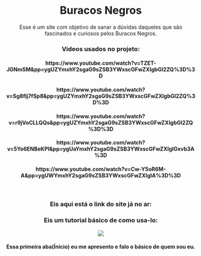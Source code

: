 <span align=center >
<h1>Buracos Negros</h1>

Esse é um site com objetivo de sanar a dúvidas daqueles que são fascinados e curiosos pelos Buracos Negros.
</span>
<span  align=center>

<span  align=center>
<h3>Videos usados no projeto:</h3>
<span align = "center">
  <h4>https://www.youtube.com/watch?v=TZET-JGNmSM&pp=ygUZYmxhY2sgaG9sZSB3YWxscGFwZXIgbGl2ZQ%3D%3D</h4>
  <h4>https://www.youtube.com/watch?v=Sg8fIj7fSp8&pp=ygUZYmxhY2sgaG9sZSB3YWxscGFwZXIgbGl2ZQ%3D%3D</h4>
  <h4>https://www.youtube.com/watch?v=r9jVoCLLQQs&pp=ygUZYmxhY2sgaG9sZSB3YWxscGFwZXIgbGl2ZQ%3D%3D</h4>
  <h4>https://www.youtube.com/watch?v=5Yo6ENBeKPI&pp=ygUaYmxhY2sgaG9sZSB3YWxscGFwZXIgIGxvb3A%3D</h4>
  <h4>https://www.youtube.com/watch?v=Cw-Y5oR6M-A&pp=ygUWYmxhY2sgaG9sZSB3YWxscGFwZXIgIA%3D%3D</h4>
</span>
<br>
<span  align=center>
<h3>Eis aqui está o link do site já no ar:</h3>

</span>
<span align = center>
<h3>Eis um tutorial básico de como usa-lo:</h3>
</span>
<div align= center>
  <img src="Read Me\Screenshots\Inicio.pgn">
</div>
<span align= center> 
  <h4>Essa primeira aba(Ínicio) eu me apresento e falo o básico de quem sou eu.</h4>
</span>
